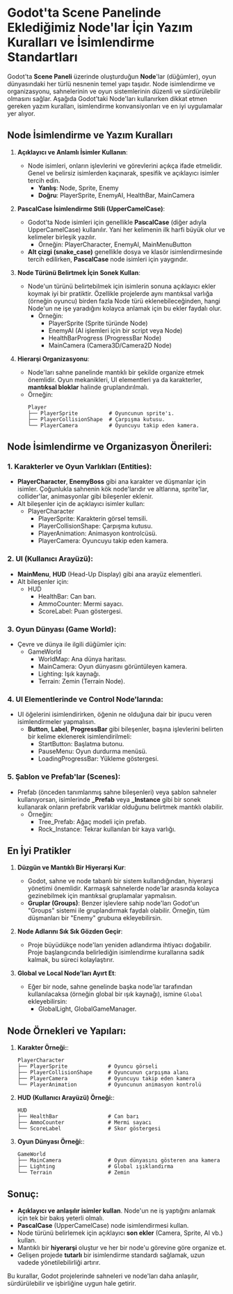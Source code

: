 # Godot'ta Scene Panelinde Eklediğimiz Node'lar İçin Yazım Kuralları ve İsimlendirme Standartları

Godot'ta **Scene Paneli** üzerinde oluşturduğun **Node**'lar (düğümler), oyun dünyasındaki her türlü nesnenin temel yapı taşıdır. Node isimlendirme ve organizasyonu, sahnelerinin ve oyun sistemlerinin düzenli ve sürdürülebilir olmasını sağlar. Aşağıda Godot'taki Node'ları kullanırken dikkat etmen gereken yazım kuralları, isimlendirme konvansiyonları ve en iyi uygulamalar yer alıyor.

## Node İsimlendirme ve Yazım Kuralları

1. **Açıklayıcı ve Anlamlı İsimler Kullanın**:
   - Node isimleri, onların işlevlerini ve görevlerini açıkça ifade etmelidir. Genel ve belirsiz isimlerden kaçınarak, spesifik ve açıklayıcı isimler tercih edin.
	 - **Yanlış**: Node, Sprite, Enemy
	 - **Doğru**: PlayerSprite, EnemyAI, HealthBar, MainCamera

2. **PascalCase İsimlendirme Stili (UpperCamelCase)**:
   - Godot'ta Node isimleri için genellikle **PascalCase** (diğer adıyla UpperCamelCase) kullanılır. Yani her kelimenin ilk harfi büyük olur ve kelimeler birleşik yazılır.
	 - Örneğin: PlayerCharacter, EnemyAI, MainMenuButton
   - **Alt çizgi (snake_case)** genellikle dosya ve klasör isimlendirmesinde tercih edilirken, **PascalCase** node isimleri için yaygındır.

3. **Node Türünü Belirtmek İçin Sonek Kullan**:
   - Node'un türünü belirtebilmek için isimlerin sonuna açıklayıcı ekler koymak iyi bir pratiktir. Özellikle projelerde aynı mantıksal varlığa (örneğin oyuncu) birden fazla Node türü eklenebileceğinden, hangi Node'un ne işe yaradığını kolayca anlamak için bu ekler faydalı olur.
	 - Örneğin:
	   - PlayerSprite (Sprite türünde Node)
	   - EnemyAI (AI işlemleri için bir script veya Node)
	   - HealthBarProgress (ProgressBar Node)
	   - MainCamera (Camera3D/Camera2D Node)

4. **Hierarşi Organizasyonu**:
   - Node'ları sahne panelinde mantıklı bir şekilde organize etmek önemlidir. Oyun mekanikleri, UI elementleri ya da karakterler, **mantıksal bloklar** halinde gruplandırılmalı.
   - Örneğin:
	 ```
	 Player
	 ├── PlayerSprite          # Oyuncunun sprite'ı.
	 ├── PlayerCollisionShape  # Çarpışma kutusu.
	 └── PlayerCamera          # Oyuncuyu takip eden kamera.
	 ```

## Node İsimlendirme ve Organizasyon Önerileri:

### 1. **Karakterler ve Oyun Varlıkları (Entities)**:
   - **PlayerCharacter**, **EnemyBoss** gibi ana karakter ve düşmanlar için isimler. Çoğunlukla sahnenin kök node'larıdır ve altlarına, sprite'lar, collider'lar, animasyonlar gibi bileşenler eklenir.
   - Alt bileşenler için de açıklayıcı isimler kullan:
	 - PlayerCharacter
	   - PlayerSprite: Karakterin görsel temsili.
	   - PlayerCollisionShape: Çarpışma kutusu.
	   - PlayerAnimation: Animasyon kontrolcüsü.
	   - PlayerCamera: Oyuncuyu takip eden kamera.

### 2. **UI (Kullanıcı Arayüzü)**:
   - **MainMenu**, **HUD** (Head-Up Display) gibi ana arayüz elementleri.
   - Alt bileşenler için:
	 - HUD
	   - HealthBar: Can barı.
	   - AmmoCounter: Mermi sayacı.
	   - ScoreLabel: Puan göstergesi.

### 3. **Oyun Dünyası (Game World)**:
   - Çevre ve dünya ile ilgili düğümler için:
	 - GameWorld
	   - WorldMap: Ana dünya haritası.
	   - MainCamera: Oyun dünyasını görüntüleyen kamera.
	   - Lighting: Işık kaynağı.
	   - Terrain: Zemin (Terrain Node).

### 4. **UI Elementlerinde ve Control Node'larında**:
   - UI öğelerini isimlendirirken, öğenin ne olduğuna dair bir ipucu veren isimlendirmeler yapmalısın.
	 - **Button**, **Label**, **ProgressBar** gibi bileşenler, başına işlevlerini belirten bir kelime eklenerek isimlendirilmeli:
	   - StartButton: Başlatma butonu.
	   - PauseMenu: Oyun durdurma menüsü.
	   - LoadingProgressBar: Yükleme göstergesi.

### 5. **Şablon ve Prefab'lar (Scenes)**:
   - Prefab (önceden tanımlanmış sahne bileşenleri) veya şablon sahneler kullanıyorsan, isimlerinde **_Prefab** veya **_Instance** gibi bir sonek kullanarak onların prefabrik varlıklar olduğunu belirtmek mantıklı olabilir.
	 - Örneğin:
	   - Tree_Prefab: Ağaç modeli için prefab.
	   - Rock_Instance: Tekrar kullanılan bir kaya varlığı.

## En İyi Pratikler

1. **Düzgün ve Mantıklı Bir Hiyerarşi Kur**:
   - Godot, sahne ve node tabanlı bir sistem kullandığından, hiyerarşi yönetimi önemlidir. Karmaşık sahnelerde node'lar arasında kolayca gezinebilmek için mantıksal gruplamalar yapmalısın.
   - **Gruplar (Groups)**: Benzer işlevlere sahip node'ları Godot'un "Groups" sistemi ile gruplandırmak faydalı olabilir. Örneğin, tüm düşmanları bir "Enemy" grubuna ekleyebilirsin.

2. **Node Adlarını Sık Sık Gözden Geçir**:
   - Proje büyüdükçe node'ları yeniden adlandırma ihtiyacı doğabilir. Proje başlangıcında belirlediğin isimlendirme kurallarına sadık kalmak, bu süreci kolaylaştırır.

3. **Global ve Local Node'ları Ayırt Et**:
   - Eğer bir node, sahne genelinde başka node'lar tarafından kullanılacaksa (örneğin global bir ışık kaynağı), ismine `Global` ekleyebilirsin:
	 - GlobalLight, GlobalGameManager.

## Node Örnekleri ve Yapıları:


1. **Karakter Örneği:**:
	```
	PlayerCharacter
	├── PlayerSprite             # Oyuncu görseli
	├── PlayerCollisionShape     # Oyuncunun çarpışma alanı
	├── PlayerCamera             # Oyuncuyu takip eden kamera
	└── PlayerAnimation          # Oyuncunun animasyon kontrolü
	```
2. **HUD (Kullanıcı Arayüzü) Örneği:**:
	```
	HUD
	├── HealthBar                # Can barı
	├── AmmoCounter              # Mermi sayacı
	└── ScoreLabel               # Skor göstergesi
	```
3. **Oyun Dünyası Örneği:**:
	```
	GameWorld
	├── MainCamera               # Oyun dünyasını gösteren ana kamera
	├── Lighting                 # Global ışıklandırma
	└── Terrain                  # Zemin
	```

## Sonuç:
- **Açıklayıcı ve anlaşılır isimler kullan**. Node'un ne iş yaptığını anlamak için tek bir bakış yeterli olmalı.
- **PascalCase** (UpperCamelCase) node isimlendirmesi kullan.
- Node türünü belirlemek için açıklayıcı **son ekler** (Camera, Sprite, AI vb.) kullan.
- Mantıklı bir **hiyerarşi** oluştur ve her bir node'u görevine göre organize et.
- Gelişen projede **tutarlı** bir isimlendirme standardı sağlamak, uzun vadede yönetilebilirliği artırır.

Bu kurallar, Godot projelerinde sahneleri ve node'ları daha anlaşılır, sürdürülebilir ve işbirliğine uygun hale getirir.
